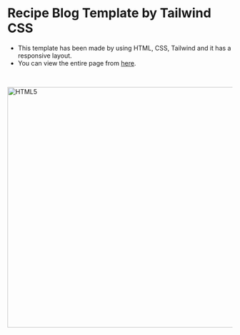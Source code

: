# Recipe Blog Template by Tailwind CSS

- This template has been made by using HTML, CSS, Tailwind and it has a responsive layout. 
 - You can view the entire page from [here](https://tailwindcss-recipe-blog-template.netlify.app/).
<br>

<p align="left">
<img src="https://user-images.githubusercontent.com/13468728/219440498-ecf6edbc-b03b-4b08-834d-26bfbdd59279.png" title="HTML5" alt="HTML5" width="540" height="540"/>
</p>

